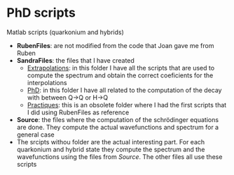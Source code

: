 # PhD scripts
Matlab scripts (quarkonium and hybrids)
- **RubenFiles**: are not modified from the code that Joan gave me from Ruben
- **SandraFiles**: the files that I have created
    - <ins>Extrapolations</ins>: in this folder I have all the scripts that are used to compute the spectrum and obtain the correct coeficients for the interpolations
    - <ins>PhD</ins>: in this folder I have all related to the computation of the decay with between Q->Q or H->Q
    - <ins>Practiques</ins>: this is an obsolete folder where I had the first scripts that I did using RubenFiles as reference
- **Source**: the files where the computation of the schrödinger equations are done. They compute the actual wavefunctions and spectrum for a general case
- The srcipts withou folder are the actual interesting part. For each quarkonium and hybrid state they compute the spectrum and the wavefunctions using the files from _Source_. The other files all use these scripts
